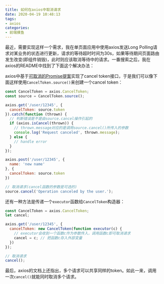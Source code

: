 ```yaml
---
title: 如何在axios中取消请求
date: 2020-04-19 10:48:13
tags:
- axios
categories:
- 前端摸鱼
---
```


最近，需要实现这样一个需求，我在单页面应用中使用axios发送Long Polling请求对某业务的状态进行更新，请求的等待超时时间为30s，如果等待期间页面路由发生改变(即组件销毁)，此时则应该取消等待中的请求。一番搜索之后，我在axios的README中找到了下面这个解决办法：

axios中基于[可取消的Promise提案](https://github.com/tc39/proposal-cancelable-promises)实现了cancel token接口，于是我们可以像下面这样使用`CancelToken.source()`来创建一个cancel token：

```javascript
const CancelToken = axios.CancelToken;
const source = CancelToken.source();

axios.get('/user/12345', {
  cancelToken: source.token
}).catch(function (thrown) {
  // 判断错误是不是由source.cancel操作引起的
  if (axios.isCancel(thrown)) {
    // thrown.message对应的是调用source.cancel()所传入的参数
    console.log('Request canceled', thrown.message);
  } else {
    // handle error
  }
});

axios.post('/user/12345', {
  name: 'new name'
}, {
  cancelToken: source.token
})

// 取消请求(cancel函数的参数是可选的)
source.cancel('Operation canceled by the user.');
```

还有一种方法是传递一个`executor`函数给`CancelToken`构造器：

```javascript
const CancelToken = axios.CancelToken;
let cancel;

axios.get('/user/12345', {
  cancelToken: new CancelToken(function executor(c) {
    // executor会收到一个函数c作为参数传入，调用函数c即可取消请求
    cancel = c; // 把函数c存入外部变量
  })
});

// 取消请求
cancel();
```

最后，axios的文档上还指出，多个请求可以共享同样的token。如此一来，调用一次`cancel()`就能同时取消多个请求。

